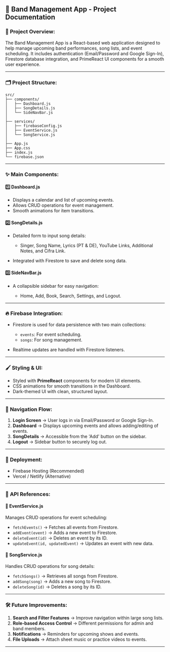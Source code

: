 ## 🎸 Band Management App - Project Documentation

### 📌 **Project Overview:**

The Band Management App is a React-based web application designed to help manage upcoming band performances, song lists, and event scheduling. It includes authentication (Email/Password and Google Sign-In), Firestore database integration, and PrimeReact UI components for a smooth user experience.

---

### 🗂️ **Project Structure:**

```
src/
├── components/
│   ├── Dashboard.js
│   ├── SongDetails.js
│   └── SideNavBar.js
│
├── services/
│   ├── firebaseConfig.js
│   ├── EventService.js
│   └── SongService.js
│
├── App.js
├── App.css
├── index.js
└── firebase.json
```

---

### ✨ **Main Components:**

#### 1️⃣ **Dashboard.js**

* Displays a calendar and list of upcoming events.
* Allows CRUD operations for event management.
* Smooth animations for item transitions.

#### 2️⃣ **SongDetails.js**

* Detailed form to input song details:

  * Singer, Song Name, Lyrics (PT & DE), YouTube Links, Additional Notes, and Cifra Link.
* Integrated with Firestore to save and delete song data.

#### 3️⃣ **SideNavBar.js**

* A collapsible sidebar for easy navigation:

  * Home, Add, Book, Search, Settings, and Logout.

---

### 🔥 **Firebase Integration:**

* Firestore is used for data persistence with two main collections:

  * `events`: For event scheduling.
  * `songs`: For song management.
* Realtime updates are handled with Firestore listeners.

---

### 🖌️ **Styling & UI:**

* Styled with **PrimeReact** components for modern UI elements.
* CSS animations for smooth transitions in the Dashboard.
* Dark-themed UI with clean, structured layout.

---

### 🔄 **Navigation Flow:**

1. **Login Screen** → User logs in via Email/Password or Google Sign-In.
2. **Dashboard** → Displays upcoming events and allows adding/editing of events.
3. **SongDetails** → Accessible from the 'Add' button on the sidebar.
4. **Logout** → Sidebar button to securely log out.

---

### 🚀 **Deployment:**

* Firebase Hosting (Recommended)
* Vercel / Netlify (Alternative)

---

### 🔄 **API References:**

#### 🔹 **EventService.js**

Manages CRUD operations for event scheduling:

* `fetchEvents()` → Fetches all events from Firestore.
* `addEvent(event)` → Adds a new event to Firestore.
* `deleteEvent(id)` → Deletes an event by its ID.
* `updateEvent(id, updatedEvent)` → Updates an event with new data.

#### 🔹 **SongService.js**

Handles CRUD operations for song details:

* `fetchSongs()` → Retrieves all songs from Firestore.
* `addSong(song)` → Adds a new song to Firestore.
* `deleteSong(id)` → Deletes a song by its ID.

---

### 🛠️ **Future Improvements:**

1. **Search and Filter Features** → Improve navigation within large song lists.
2. **Role-based Access Control** → Different permissions for admin and band members.
3. **Notifications** → Reminders for upcoming shows and events.
4. **File Uploads** → Attach sheet music or practice videos to events.

---

